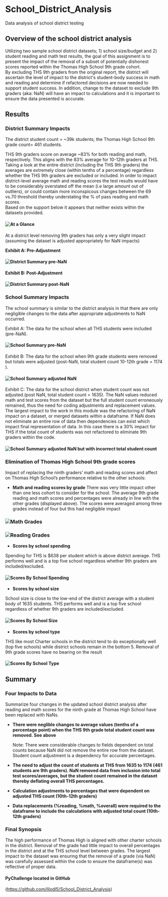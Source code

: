 # School_District_Analysis
Data analysis of school district testing

## **Overview of the school district analysis**

Utilizing two sample school district datasets; 1) school size/budget and 2) student reading and math test results, the goal of this assignment is to present the impact of the removal of a subset of potentially dishonest scores reported within the Thomas High School 9th grade cohort.  
By excluding THS 9th graders from the original report, the district will ascertain the level of impact to the district's student-body success in math and reading and determine if refactored decisions are now needed to support student success.
In addition, change to the dataset to exclude 9th graders (aka: NaN) will have an impact to calculations and it is important to ensure the data presented is accurate.   

## **Results**
### **District Summary Impacts** 

The district student count = ~39k students; the Thomas High School 9th grade count= 461 students. 

THS 9th graders score on average ~83% for both reading and math, respectively. This aligns with the 83% average for 10-12th graders at THS. 
Taking a look at the entire district (including the THS 9th graders) the averages are extremely close (within tenths of a percentage) regardless whether the THS 9th graders are excluded or included. 
In order to impact district-level average math and reading scores the test results would have to be considerably overstated off the mean (i.e large amount out of outliers), or could contain more inconspicous changes between the 69 vs.70 threshold thereby understating the % of pass reading and math scores.   
Based on the support below it appears that neither exists within the datasets provided.


#### ![At a Glance](https://github.com/ljlodl5/School_District_Analysis/blob/main/Resources/Comparison%20NaN%20before%20and%20after%20code%20adjustments.png)


At a district level removing 9th graders has only a very slight impact (assuming the dataset is adjusted appropriately for NaN impacts) 

**Exhibit A: Pre-Adjustment**

#### ![District Summary pre-NaN](https://github.com/ljlodl5/School_District_Analysis/blob/main/Resources/School%20District%20Summary%20Pre-Adjusted.png)


**Exhibit B: Post-Adjustment**  

#### ![District Summary post-NaN](https://github.com/ljlodl5/School_District_Analysis/blob/main/Resources/School%20District%20Summary%20Adjusted.png)



### **School Summary Impacts**
The school summary is similar to the district analysis in that there are only negligible changes to the data after appropriate adjustments to NaN occurred.

Exhibit A: The data for the school when all THS students were included (pre-NaN). 

#### ![School Summary pre-NaN](https://github.com/ljlodl5/School_District_Analysis/blob/main/Resources/THS%20pre%20NaN.png)


Exhibit B: The data for the school when 9th grade students were removed but totals were adjusted (post-NaN, total student count 10-12th grade = 1174 ).  

#### ![School Summary adjusted NaN](https://github.com/ljlodl5/School_District_Analysis/blob/main/Resources/THS%20post%20adjusted%20replacement.png)


Exhibit C: The data for the school district when student count was not adjusted.(post NaN, total student count = 1635). 
The NaN values reduced math and test scores from the dataset but the full student count erroneously remained, thus the need for coding adjustments and replacement values. 
The largest impact to the work in this module was the refactoring of NaN impact on a dataset, or merged datasets within a dataframe. If NaN does not eliminate an entire row of data then dependencies can exist which impact final representation of data. 
In this case there is a 30% impact for THS if the total count of students was not refactored to eliminate 9th graders within the code. 

#### ![School Summary adjusted NaN but with incorrect total student count](https://github.com/ljlodl5/School_District_Analysis/blob/main/Resources/Thomas%20High%20School%20Scores%20.png)


### Elimination of Thomas High School 9th grade scores
Impact of replacing the ninth graders’ math and reading scores and affect on Thomas High School’s performance relative to the other schools: 

* **Math and reading scores by grade**
There was very little impact other than one less cohort to consider for the school. 
The average 9th grade reading and math scores and percentages were already in line with the other grades (displayed above). The scores were averaged among three grades instead of four but this had negligible impact 
			
### ![Math Grades](https://github.com/ljlodl5/School_District_Analysis/blob/main/Resources/Math%209th%20grade%20average.png)

### ![Reading Grades](https://github.com/ljlodl5/School_District_Analysis/blob/main/Resources/Reading%209th%20grade%20average.png)


* **Scores by school spending**
		  
Spending for THS is $638 per student which is above district average. THS performs well and is a top five school regardless whether 9th graders are included/excluded. 
		   
#### ![Scores By School Spending](https://github.com/ljlodl5/School_District_Analysis/blob/main/Resources/Charter%20School%20Success.png)


* **Scores by school size**
		  
School size is close to the low-end of the district average with a student body of 1635 students. THS performs well and is a top five school regardless of whether 9th graders are included/excluded.  


#### ![Scores By School Size](https://github.com/ljlodl5/School_District_Analysis/blob/main/Resources/School%20Size%20-Bin%20and%20Scores%20and%20Percentages.png)


* **Scores by school type**
		  
THS like most Charter schools in the district tend to do exceptionally well (top five schools) while district schools remain in the bottom 5. Removal of 9th grade scores have no bearing on the result 


#### ![Scores By School Type](https://github.com/ljlodl5/School_District_Analysis/blob/main/Resources/District%20vs%20Charter%20School.png)




## **Summary**
### Four Impacts to Data

Summarize four changes in the updated school district analysis after reading and math scores for the ninth grade at Thomas High School have been replaced with NaNs.
   	
* **There were neglible changes to average values (tenths of a percentage point) when the THS 9th grade total student count was removed. See above**  
	  
  	 Note: There were considerable changes to fields dependent on total counts because NaN did not remove the entire row from the dataset. Student count adjustment is a dependency for accurate percentages. 

* **The need to adjust the count of students at THS from 1635 to 1174 (461 students are 9th graders). NaN removed data from inclusion into total test scores/averages, but the student count remained in the dataset thereby deflating overall THS percentages.** 

* **Calculation adjustments to percentages that were dependent on adjusted THS count (10th-12th graders)**

* **Data replacements (%reading, %math, %overall) were required to the dataframe to include the calculations with adjusted total count (10th-12th graders)**
   	 
### **Final Synopsis**
The high performance of Thomas High is aligned with other charter schools in the district. Removal of the grade had little impact to overall percentages in the district and at the THS school level between grades. 
The largest impact to the dataset was ensuring that the removal of a grade (via NaN) was carefully assessed within the code to ensure the dataframe(s) was reflective of proper data.  
	

#### PyChallenge located in GitHub
(https://github.com/ljlodl5/School_District_Analysis)

